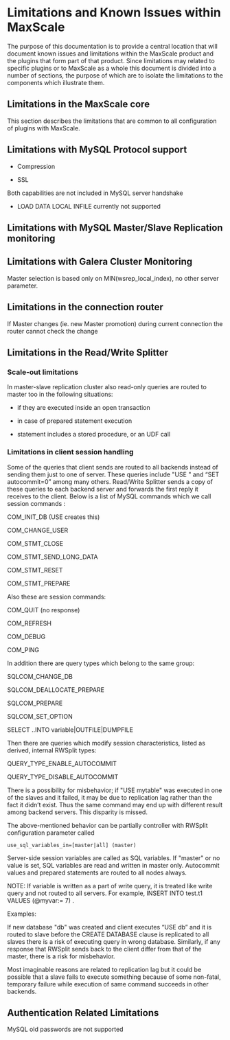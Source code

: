 # Limitations and Known Issues within MaxScale

The purpose of this documentation is to provide a central location that will document known issues and limitations within the MaxScale product and the plugins that form part of that product. Since limitations may related to specific plugins or to MaxScale as a whole this document is divided into a number of sections, the purpose of which are to isolate the limitations to the components which illustrate them.

## Limitations in the MaxScale core

This section describes the limitations that are common to all configuration of plugins with MaxScale.

## Limitations with MySQL Protocol support

* Compression

* SSL

Both capabilities are not included in MySQL server handshake

* LOAD DATA LOCAL INFILE currently not supported

## Limitations with MySQL Master/Slave Replication monitoring

## Limitations with Galera Cluster Monitoring

Master selection is based only on MIN(wsrep_local_index), no other server parameter.

## Limitations in the connection router

If Master changes (ie. new Master promotion) during current connection the router cannot  check the change

## Limitations in the Read/Write Splitter

### Scale-out limitations

In master-slave replication cluster also read-only queries are routed to master too in the following situations:

* if they are executed inside an open transaction

* in case of prepared statement execution

* statement includes a stored procedure, or an UDF call

### Limitations in client session handling

Some of the queries that client sends are routed to all backends instead of sending them just to one of server. These queries include "USE <db name>" and “SET autocommit=0” among many others. Read/Write Splitter sends a copy of these queries to each backend server and forwards the first reply it receives to the client. Below is a list of MySQL commands which we call session commands :

COM_INIT_DB (USE <db name> creates this)

COM_CHANGE_USER

COM_STMT_CLOSE

COM_STMT_SEND_LONG_DATA

COM_STMT_RESET

COM_STMT_PREPARE

Also these are session commands:

COM_QUIT (no response)

COM_REFRESH

COM_DEBUG

COM_PING

In addition there are query types which belong to the same group:

SQLCOM_CHANGE_DB

SQLCOM_DEALLOCATE_PREPARE

SQLCOM_PREPARE

SQLCOM_SET_OPTION

SELECT ..INTO variable|OUTFILE|DUMPFILE

Then there are queries which modify session characteristics, listed as derived, internal RWSplit types:

 QUERY_TYPE_ENABLE_AUTOCOMMIT

 QUERY_TYPE_DISABLE_AUTOCOMMIT 

There is a possibility for misbehavior; if "USE mytable" was executed in one of the slaves and it failed, it may be due to replication lag rather than the fact it didn’t exist. Thus the same command may end up with different result among backend servers. This disparity is missed.

The above-mentioned behavior can be partially controller with RWSplit configuration parameter called 

	use_sql_variables_in=[master|all] (master)

Server-side session variables are called as SQL variables. If "master" or no value is set, SQL variables are read and written in master only. Autocommit values and prepared statements are routed to all nodes always.

NOTE: If variable is written as a part of write query, it is treated like write query and not routed to all servers. For example, INSERT INTO test.t1 VALUES (@myvar:= 7) .

Examples:

If new database "db" was created and client executes “USE db” and it is routed to slave before the CREATE DATABASE clause is replicated to all slaves there is a risk of executing query in wrong database. Similarly, if any response that RWSplit sends back to the client differ from that of the master, there is a risk for misbehavior. 

Most imaginable reasons are related to replication lag but it could be possible that a slave fails to execute something because of some non-fatal, temporary failure while execution of same command succeeds in other backends.

## Authentication Related Limitations

MySQL old passwords are not supported


